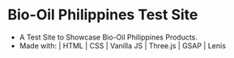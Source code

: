 # Bio-Oil Philippines Test Site

- A Test Site to Showcase Bio-Oil Philippines Products.
- Made with:
| HTML
| CSS
| Vanilla JS
| Three.js
| GSAP
| Lenis
